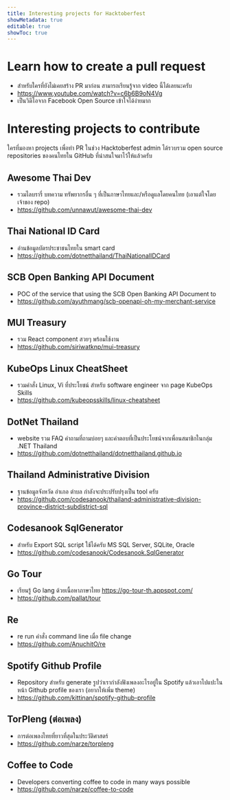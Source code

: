 ```yaml
---
title: Interesting projects for Hacktoberfest
showMetadata: true
editable: true
showToc: true
---
```


# Learn how to create a pull request
- สำหรับใครที่ยังไม่เคยสร้าง PR มาก่อน สามารถเรียนรู้จาก video นี้ได้เลยนะครับ
- https://www.youtube.com/watch?v=c6b6B9oN4Vg
- เป็นวิดีโอจาก Facebook Open Source เข้าใจได้ง่ายมาก

# Interesting projects to contribute
  ใครที่มองหา projects เพื่อทำ PR ในช่วง Hacktoberfest admin ได้รวบรวม open source repositories ของคนไทยใน GitHub ที่น่าสนใจมาไว้ให้แล้วครับ

## Awesome Thai Dev
- รวมไลบรารี่ บทความ ทรัพยากรอื่น ๆ ที่เป็นภาษาไทยและ/หรือดูแลโดยคนไทย (เอาแต่ใจโดยเจ้าของ repo)
- https://github.com/unnawut/awesome-thai-dev

## Thai National ID Card
- อ่านข้อมูลบัตรประชาชนไทยใน smart card
- https://github.com/dotnetthailand/ThaiNationalIDCard

## SCB Open Banking API Document
- POC of the service that using the SCB Open Banking API Document to
- https://github.com/ayuthmang/scb-openapi-oh-my-merchant-service

## MUI Treasury
- รวม React component สวยๆ พร้อมใช้งาน
- https://github.com/siriwatknp/mui-treasury

## KubeOps Linux CheatSheet
- รวมคำสั่ง Linux, Vi ที่ประโยชน์ สำหรับ software engineer จาก page KubeOps Skills
- https://github.com/kubeopsskills/linux-cheatsheet

## DotNet Thailand
- website รวม FAQ คำถามที่ถามบ่อยๆ และคำตอบที่เป็นประโยชน์จากเพื่อนสมาชิกในกลุ่ม .NET Thailand
- https://github.com/dotnetthailand/dotnetthailand.github.io

## Thailand Administrative Division
- ฐานข้อมูลจังหวัด อำเภอ ตำบล กำลังจะประปรับปรุงเป็น tool ครับ
- https://github.com/codesanook/thailand-administrative-division-province-district-subdistrict-sql

## Codesanook SqlGenerator
- สำหรับ Export SQL script ใช้ได้ครับ MS SQL Server, SQLite, Oracle
- https://github.com/codesanook/Codesanook.SqlGenerator

## Go Tour
- เรียนรู้ Go lang ด้วยเนื้อหาภาษาไทย https://go-tour-th.appspot.com/
- https://github.com/pallat/tour

## Re
- re run คำสั่ง command line เมื่อ file change
- https://github.com/AnuchitO/re

## Spotify Github Profile
- Repository สำหรับ generate รูปว่าเรากำลังฟังเพลงอะไรอยู่ใน Spotify แล้วเอาไปแปะในหน้า Github profile ของเรา (อยากให้เพิ่ม theme)
- https://github.com/kittinan/spotify-github-profile

## TorPleng (ต่อเพลง)
- การต่อเพลงไทยที่ยาวที่สุดในประวัติศาสตร์
- https://github.com/narze/torpleng

## Coffee to Code
- Developers converting coffee to code in many ways possible
- https://github.com/narze/coffee-to-code

